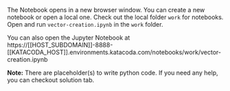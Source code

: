 The Notebook opens in a new browser window. You can create a new notebook or open a local one. Check out the local folder `work` for notebooks. Open and run `vector-creation.ipynb` in the `work` folder.

You can also open the Jupyter Notebook at https://[[HOST_SUBDOMAIN]]-8888-[[KATACODA_HOST]].environments.katacoda.com/notebooks/work/vector-creation.ipynb

**Note:**
There are placeholder(s) to write python code. If you need any help, you can checkout solution tab.